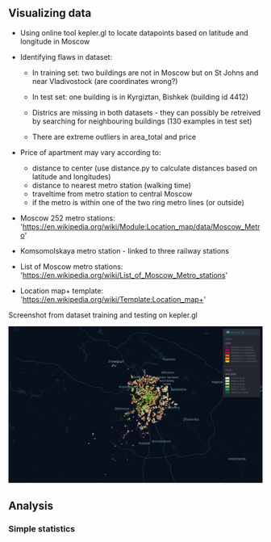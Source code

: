 ## Visualizing data
* Using online tool kepler.gl to locate datapoints based on latitude and longitude in Moscow
* Identifying flaws in dataset:
    - In training set: two buildings are not in Moscow but on St Johns and near Vladivostock (are coordinates wrong?)
    
    - In test set: one building is in Kyrgiztan, Bishkek (building id 4412)
    
    - Districs are missing in both datasets - they can possibly be retreived by searching for neighbouring buildings (130 examples in test set)
    
    - There are extreme outliers in area_total and price
    
* Price of apartment may vary according to:
    - distance to center (use distance.py to calculate distances based on latitude and longitudes)
    - distance to nearest metro station (walking time)
    - traveltime from metro station to central Moscow
    - if the metro is within one of the two ring metro lines (or outside)
    
* Moscow 252 metro stations: 'https://en.wikipedia.org/wiki/Module:Location_map/data/Moscow_Metro'

* Komsomolskaya metro station - linked to three railway stations

* List of Moscow metro stations: 'https://en.wikipedia.org/wiki/List_of_Moscow_Metro_stations'

* Location map+ template: 'https://en.wikipedia.org/wiki/Template:Location_map+'

Screenshot from dataset training and testing on kepler.gl

![alt text](https://github.com//vladlevitin/TDT4173-Moscow-Housing/blob/DataVisuals/visuals/kepler.gl.png?raw=true)

    
## Analysis
### Simple statistics
